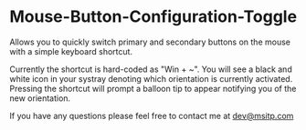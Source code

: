Mouse-Button-Configuration-Toggle
=================================

Allows you to quickly switch primary and secondary buttons on the mouse with a simple keyboard shortcut.

Currently the shortcut is hard-coded as "Win + ~".  You will see a black and white icon in your systray denoting
which orientation is currently activated.  Pressing the shortcut will prompt a balloon tip to appear notifying you
of the new orientation.

If you have any questions please feel free to contact me at dev@msitp.com